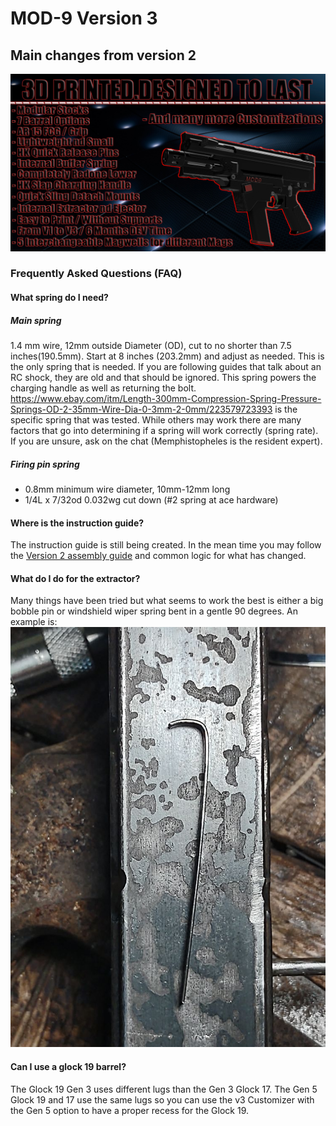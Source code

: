 # MOD-9 Version 3

## Main changes from version 2
![](MOD9_X_Destruction.jpg?raw=true)

### Frequently Asked Questions (FAQ)
#### What spring do I need?
##### Main spring
1.4 mm wire, 12mm outside Diameter (OD), cut to no shorter than 7.5 inches(190.5mm). Start at 8 inches (203.2mm) and adjust as needed. This is the only spring that is needed. If you are following guides that talk about an RC shock, they are old and that should be ignored. This spring powers the charging handle as well as returning the bolt.
https://www.ebay.com/itm/Length-300mm-Compression-Spring-Pressure-Springs-OD-2-35mm-Wire-Dia-0-3mm-2-0mm/223579723393 is the specific spring that was tested. While others may work there are many factors that go into determining if a spring will work correctly (spring rate). If you are unsure, ask on the chat (Memphistopheles is the resident expert).
##### Firing pin spring
* 0.8mm minimum wire diameter, 10mm-12mm long
* 1/4L x 7/32od 0.032wg cut down (#2 spring at ace hardware)

#### Where is the instruction guide?
The instruction guide is still being created. In the mean time you may follow the [Version 2 assembly guide](https://github.com/jscancella/WTF-foss-cad/blob/master/MOD-9/Version%202/MOD9V2-Intstructions_%26_Guides/MOD9V1_Assembly_Suggestions_07.22.2020.pdf) and common logic for what has changed.

#### What do I do for the extractor?
Many things have been tried but what seems to work the best is either a big bobble pin or windshield wiper spring bent in a gentle 90 degrees.
An example is: 
![](extractor_example.jpg?raw=true)

#### Can I use a glock 19 barrel?
The Glock 19 Gen 3 uses different lugs than the Gen 3 Glock 17. The Gen 5 Glock 19 and 17 use the same lugs so you can use the v3 Customizer with the Gen 5 option to have a proper recess for the Glock 19.
